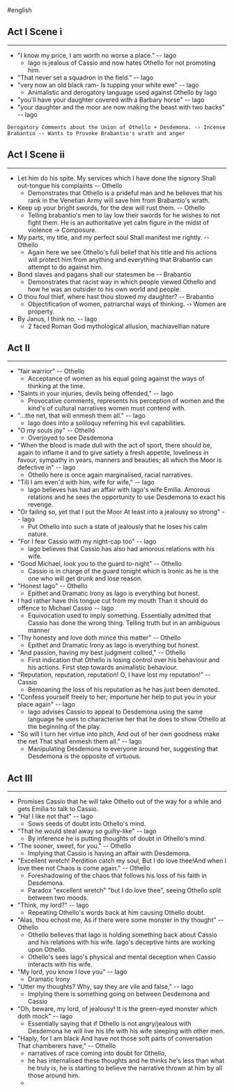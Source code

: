 #english 
## Act I Scene i
---
- "I know my price, I am worth no worse a place." -- Iago
	- Iago is jealous of Cassio and now hates Othello for not promoting him. 
- "That never set a squadron in the field." -- Iago
- "very now an old black ram- Is tupping your white ewe" -- Iago
	- Animalistic and derogatory language used against Othello by Iago 
- "you'll have your daughter covered with a Barbary horse" -- Iago
- "your daughter and the moor are now making the beast with two backs" -- Iago

```
Derogatory Comments about the Union of Othello + Desdemona. -› Incense Brabantio -› Wants to Provoke Brabantio's wrath and anger
```

## Act I Scene ii
---
- Let him do his spite. My services which I have done the signory Shall out-tongue his complaints -- Othello
	- Demonstrates that Othello is a prideful man and he believes that his rank in the Venetian Army will save him from Brabantio's wrath. 
- Keep up your bright swords, for the dew will rust them. -- Othello
	- Telling brabantio's men to lay low their swords for he wishes to not fight them. He is an authoritative yet calm figure in the midst of violence -> Composure.
- My parts, my title, and my perfect soul Shall manifest me rightly. -- Othello
	- Again here we see Othello's full belief that his title and his actions will protect him from anything and everything that Brabantio can attempt to do against him. 
- Bond slaves and pagans shall our statesmen be -- Brabantio
	- Demonstrates that racist way in which people viewed Othello and how he was an outsider to his own world and people. 
- O thou foul thief, where hast thou stowed my daughter? -- Brabantio
	- Objectification of women, patriarchal ways of thinking. -› Women are property. 
- By Janus, I think no. -- Iago
	- 2 faced Roman God mythological allusion, machiavellian nature

## Act II 
---
- "fair warrior" -- Othello
	- Acceptance of women as his equal going against the ways of thinking at the time. 
- "Saints in your injuries, devils being offended," -- Iago
	- Provocative comments, represents his perception of women and the kind's of cultural narratives women must contend with. 
- "...the net, that will enmesh them all." -- Iago
	- Iago does into a soliloquy referring his evil capabilities. 
- "O my souls joy" -- Othello
	- Overjoyed to see Desdemona 
- "When the blood is made dull with the act of sport, there should be, again to inflame it and to give satiety a fresh appetite, loveliness in favour, sympathy in years, manners and beauties; all which the Moor is defective in" -- Iago
	- Othello here is once again marginalised, racial narratives. 
- "Till I am even'd with him, wife for wife," -- Iago
	- Iago believes has had an affair with Iago's wife Emilia. Amorous relations and he sees the opportunity to use Desdemona to exact his revenge. 
- "Or failing so, yet that I put the Moor At least into a jealousy so strong" -- Iago
	- Put Othello into such a state of jealously that he loses his calm nature. 
- "For I fear Cassio with my night-cap too" -- Iago
	- Iago believes that Cassio has also had amorous relations with his wife. 
- "Good Michael, look you to the guard to-night" -- Othello
	- Cassio is in charge of the guard tonight which is Ironic as he is the one who will get drunk and lose reason. 
- "Honest Iago" -- Othello
	- Epithet and Dramatic Irony as Iago is everything but honest.
- I had rather have this tongue cut from my mouth Than it should do offence to Michael Cassio -- Iago
	- Equivocation used to imply something. Essentially admitted that Cassio has done the wrong thing. Telling truth but in an ambiguous manner
- "Thy honesty and love doth mince this matter" -- Othello
	- Epithet and Dramatic Irony as Iago is everything but honest.
- "And passion, having my best judgment collied," -- Othello
	- First indication that Othello is losing control over his behaviour and his actions. First step towards animalistic behaviour. 
- "Reputation, reputation, reputation! O, I have lost my reputation!" -- Cassio
	- Bemoaning the loss of his reputation as he has just been demoted. 
- "Confess yourself freely to her; importune her help to put you in your place again" -- Iago
	- Iago advises Cassio to appeal to Desdemona using the same language he uses to characterise her that he does to show Othello at the beginning of the play. 
- "So will I turn her virtue into pitch, And out of her own goodness make the net That shall enmesh them all." -- Iago
	- Manipulating Desdemona to everyone around her, suggesting that Desdemona is the opposite of virtuous. 

## Act III 
---
- Promises Cassio that he will take Othello out of the way for a while and gets Emilia to talk to Cassio. 
- "Ha! I like not that" -- Iago
	- Sows seeds of doubt into Othello's mind. 
- "That he would steal away so guilty-like" -- Iago
	- By inference he is putting thoughts of doubt in Othello's mind. 
- "The sooner, sweet, for you." -- Othello
	- Implying that Cassio is having an affair with Desdemona. 
- "Excellent wretch! Perdition catch my soul, But I do love thee!And when I love thee not Chaos is come again." -- Othello
	- Foreshadowing of the chaos that follows his loss of his faith in Desdemona. 
	- Paradox "excellent wretch" "but I do love thee", seeing Othello split between two moods. 
- "Think, my lord?" -- Iago
	- Repeating Othello's words back at him causing Othello doubt.
- "Alas, thou echost me, As if there were some monster in thy thought" -- Othello
	- Othello believes that Iago is holding something back about Cassio and his relations with his wife. Iago's deceptive hints are working upon Othello. 
	- Othello's sees Iago's physical and mental deception when Cassio interacts with his wife. 
- "My lord, you know I love you" -- Iago
	- Dramatic Irony
- "Utter my thoughts? Why, say they are vile and false," -- Iago
	- Implying there is something going on between Desdemona and Cassio
- "Oh, beware, my lord, of jealousy! It is the green-eyed monster which doth mock" -- Iago
	- Essentially saying that if Othello is not angry/jealous with Desdemona he will live his life with his wife sleeping with other men. 
- "Haply, for I am black And have not those soft parts of conversation That chamberers have," -- Othello
	- narratives of race coming into doubt for Othello, 
	- he has internalised these thoughts and he thinks he's less than what he truly is, he is starting to believe the narrative thrown at him by all those around him.
	- 